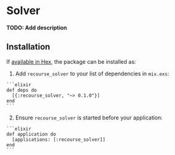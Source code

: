 # Solver

**TODO: Add description**

## Installation

If [available in Hex](https://hex.pm/docs/publish), the package can be installed as:

  1. Add `recourse_solver` to your list of dependencies in `mix.exs`:

    ```elixir
    def deps do
      [{:recourse_solver, "~> 0.1.0"}]
    end
    ```

  2. Ensure `recourse_solver` is started before your application:

    ```elixir
    def application do
      [applications: [:recourse_solver]]
    end
    ```

